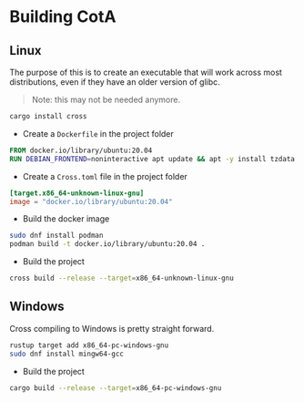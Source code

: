# Building CotA

## Linux

The purpose of this is to create an executable that will work across most distributions, even if they have an older version of glibc.

> Note: this may not be needed anymore.

```bash
cargo install cross
```

- Create a `Dockerfile` in the project folder

```Dockerfile
FROM docker.io/library/ubuntu:20.04
RUN DEBIAN_FRONTEND=noninteractive apt update && apt -y install tzdata && apt -y install clang pkg-config cmake libfontconfig-dev libx11-xcb-dev libxcb-render-util0-dev libxcb-shape0-dev libxcb-xfixes0-dev
```

- Create a `Cross.toml` file in the project folder

```toml
[target.x86_64-unknown-linux-gnu]
image = "docker.io/library/ubuntu:20.04"
```

- Build the docker image

```bash
sudo dnf install podman
podman build -t docker.io/library/ubuntu:20.04 .
```

- Build the project

```bash
cross build --release --target=x86_64-unknown-linux-gnu
```

## Windows

Cross compiling to Windows is pretty straight forward.

```bash
rustup target add x86_64-pc-windows-gnu
sudo dnf install mingw64-gcc
```

- Build the project

```bash
cargo build --release --target=x86_64-pc-windows-gnu
```
